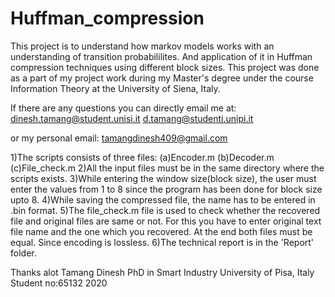 # Huffman_compression

This project is to understand how markov models works with an understanding of transition probabililites.
And application of it in Huffman compression techniques using different block sizes. This project was done as a part of my project 
work during my Master's degree under the course Information Theory at the University of Siena, Italy.

If there are any questions you can directly email me at:
dinesh.tamang@student.unisi.it
d.tamang@studenti.unipi.it

or my personal email:
tamangdinesh409@gmail.com


1)The scripts consists of three files: (a)Encoder.m (b)Decoder.m (c)File_check.m
2)All the input files must be in the same directory where the scripts exists.
3)While entering the window size(block size), the user must enter the values from 1 to 8 
since the program has been done for block size upto 8.
4)While saving the compressed file, the name has to be entered in .bin format.
5)The file_check.m file is used to check whether the recovered file and original files are
same or not. For this you have to enter original text file name and the one which you
recovered. At the end both files must be equal. Since encoding is lossless.
6)The technical report is in the 'Report' folder.

Thanks alot
Tamang Dinesh
PhD in Smart Industry
University of Pisa, Italy
Student no:65132
2020
